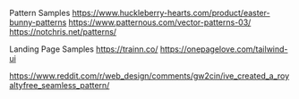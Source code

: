 Pattern Samples
https://www.huckleberry-hearts.com/product/easter-bunny-patterns
https://www.patternous.com/vector-patterns-03/
https://notchris.net/patterns/

Landing Page Samples
https://trainn.co/
https://onepagelove.com/tailwind-ui

https://www.reddit.com/r/web_design/comments/gw2cin/ive_created_a_royaltyfree_seamless_pattern/
